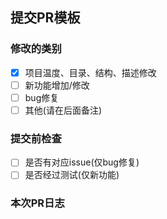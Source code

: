 ## 提交PR模板

### 修改的类别

+ [x] 项目温度、目录、结构、描述修改
+ [ ] 新功能增加/修改
+ [ ] bug修复
+ [ ] 其他(请在后面备注)

### 提交前检查

+ [ ] 是否有对应issue(仅bug修复)
+ [ ] 是否经过测试(仅新功能)

### 本次PR日志
